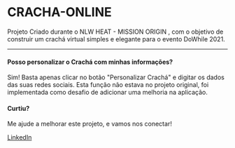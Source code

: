 # CRACHA-ONLINE
Projeto Criado durante o NLW HEAT - MISSION ORIGIN , com o objetivo de construir um crachá virtual simples e elegante para o evento DoWhile 2021.

---

#### Posso personalizar o Crachá com minhas informações?

Sim! Basta apenas clicar no botão "Personalizar Crachá" e digitar os dados das suas redes sociais. Esta função não estava no projeto original, foi implementada como desafio de adicionar uma melhoria na aplicação.


#### Curtiu?

Me ajude a melhorar este projeto, e vamos nos conectar!

[LinkedIn]('https://linkedin.com/in/ozni-gabriel')

